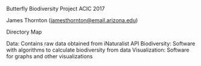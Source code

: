 Butterfly Biodiversity Project
ACIC 2017

James Thornton (jamesthornton@email.arizona.edu)

Directory Map

Data: Contains raw data obtained from iNaturalist API
Biodiversity: Software with algorithms to calculate biodiversity from data
Visualization: Software for graphs and other visualizations
